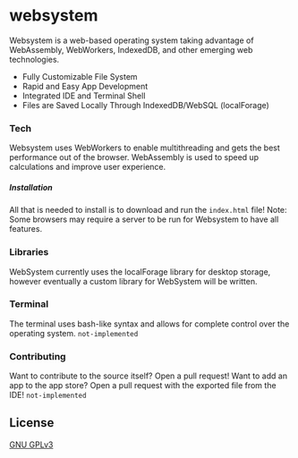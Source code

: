 # websystem
Websystem is a web-based operating system taking advantage of WebAssembly, WebWorkers, IndexedDB, and other emerging web technologies.

  - Fully Customizable File System
  - Rapid and Easy App Development
  - Integrated IDE and Terminal Shell
  - Files are Saved Locally Through IndexedDB/WebSQL (localForage)

### Tech
Websystem uses WebWorkers to enable multithreading and gets the best performance out of the browser. WebAssembly is used to speed up calculations and improve user experience.

##### Installation
All that is needed to install is to download and run the `index.html` file! 
Note: Some browsers may require a server to be run for Websystem to have all features.

### Libraries
WebSystem currently uses the localForage library for desktop storage, however eventually a custom library for WebSystem will be written.

### Terminal
The terminal uses bash-like syntax and allows for complete control over the operating system. `not-implemented`

### Contributing
Want to contribute to the source itself? Open a pull request! 
Want to add an app to the app store? Open a pull request with the exported file from the IDE! `not-implemented`

License
----
[GNU GPLv3](https://www.gnu.org/licenses/gpl-3.0.en.html "GNU GPLv3 License")

